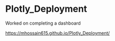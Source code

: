 # Plotly_Deployment

Worked on completing a dashboard

https://mhossain615.github.io/Plotly_Deployment/
